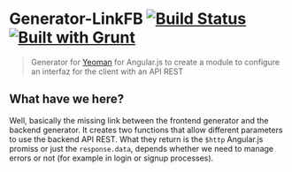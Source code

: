 # Generator-LinkFB [![Build Status](https://secure.travis-ci.org/timbergus/generator-linkfb.png?branch=master)](https://travis-ci.org/timbergus/generator-linkfb) [![Built with Grunt](https://cdn.gruntjs.com/builtwith.png)](http://gruntjs.com/)

> Generator for [Yeoman](http://yeoman.io) for Angular.js to create a module to configure an interfaz for the client with an API REST

## What have we here?

Well, basically the missing link between the frontend generator and the backend generator. It creates two functions that allow different parameters to use the backend API REST. What they return is the `$http` Angular.js promiss or just the `response.data`, depends whether we need to manage errors or not (for example in login or signup processes).